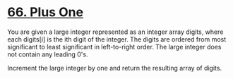 # [66. Plus One](https://leetcode.com/problems/plus-one/description/)

You are given a large integer represented as an integer array digits, where each digits[i] is the ith digit of the integer. The digits are ordered from most significant to least significant in left-to-right order. The large integer does not contain any leading 0's.
<p>
Increment the large integer by one and return the resulting array of digits.</p>
